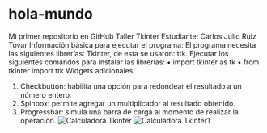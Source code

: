 # hola-mundo
Mi primer repositorio en GitHub
Taller Tkinter
Estudiante: Carlos Julio Ruiz Tovar
Información básica para ejecutar el programa:
El programa necesita las siguientes librerías: Tkinter, de esta se usaron: ttk.
Ejecutar los siguientes comandos para instalar las librerías:
• import tkinter as tk
• from tkinter import ttk
Widgets adicionales:
1. Checkbutton: habilita una opción para redondear el resultado a un número entero.
2. Spinbox: permite agregar un multiplicador al resultado obtenido.
3. Progressbar: simula una barra de carga al momento de realizar la operación.
![Calculadora Tkinter](/images/Tkinter.png)
![Calculadora Tkinter1](/images/Tkinter1.png)
